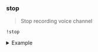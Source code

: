 ### stop
> Stop recording voice channel

```
!stop
```
<details>
  <summary>Example</summary>

  ```
  !stop
  ```
</details>
